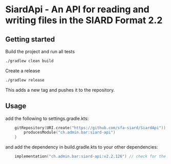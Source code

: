 # SiardApi - An API for reading and writing files in the SIARD Format 2.2

## Getting started

Build the project and run all tests

```bash
./gradlew clean build
```


Create a release

```bash
./gradlew release
```

This adds a new tag and pushes it to the repository.

## Usage


add the following to settings.gradle.kts:

```kotlin
    gitRepository(URI.create("https://github.com/sfa-siard/SiardApi")) {
        producesModule("ch.admin.bar:siard-api")
    }
```

and add the dependency in build.gradle.kts to your other dependencies:

```kotlin
    implementation("ch.admin.bar:siard-api:v2.2.126") // check for the latest version
```





